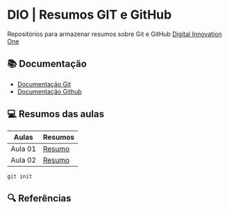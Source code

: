 # DIO | Resumos GIT e GitHub

Repositórios para armazenar resumos sobre Git e GitHub
[Digital Innovation One](https://www.dio.me)

## 📚 Documentação

- [Documentação Git](https://www.git-scm.com/doc)
- [Documentação Github](https://docs.github.com/)

## 💻 Resumos das aulas

| Aulas                                    | Resumos     |
| ---------------------------------------- | ----------- |
| Aula 01 | [Resumo]() |
| Aula 02| [Resumo]() |

```
git init

```

## 🔍 Referências
